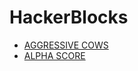 # HackerBlocks
* [AGGRESSIVE COWS](https://github.com/TanzeemAlam/HackerBlocks/blob/master/AGGRESSIVE%20COWS/AGGRESSIVE%20COWS.txt)
* [ALPHA SCORE](https://github.com/TanzeemAlam/HackerBlocks/blob/master/ALPHA%20SCORE/ALPHA%20SCORE.txt)
